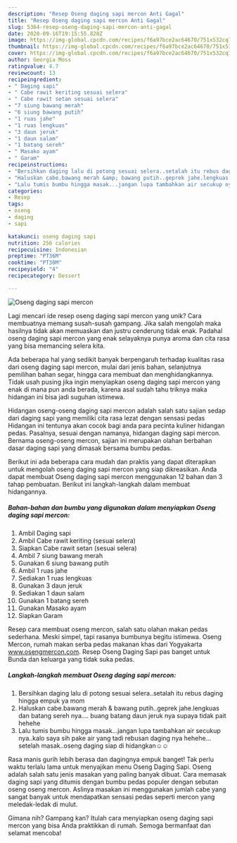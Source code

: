 ```yaml
---
description: "Resep Oseng daging sapi mercon Anti Gagal"
title: "Resep Oseng daging sapi mercon Anti Gagal"
slug: 5364-resep-oseng-daging-sapi-mercon-anti-gagal
date: 2020-09-16T19:15:55.828Z
image: https://img-global.cpcdn.com/recipes/f6a97bce2ac64670/751x532cq70/oseng-daging-sapi-mercon-foto-resep-utama.jpg
thumbnail: https://img-global.cpcdn.com/recipes/f6a97bce2ac64670/751x532cq70/oseng-daging-sapi-mercon-foto-resep-utama.jpg
cover: https://img-global.cpcdn.com/recipes/f6a97bce2ac64670/751x532cq70/oseng-daging-sapi-mercon-foto-resep-utama.jpg
author: Georgia Moss
ratingvalue: 4.7
reviewcount: 13
recipeingredient:
- " Daging sapi"
- " Cabe rawit keriting sesuai selera"
- " Cabe rawit setan sesuai selera"
- "7 siung bawang merah"
- "6 siung bawang putih"
- "1 ruas jahe"
- "1 ruas lengkuas"
- "3 daun jeruk"
- "1 daun salam"
- "1 batang sereh"
- " Masako ayam"
- " Garam"
recipeinstructions:
- "Bersihkan daging lalu di potong sesuai selera..setalah itu rebus daging hingga empuk ya mom"
- "Haluskan cabe.bawang merah &amp; bawang putih..geprek jahe.lengkuas dan batang sereh nya.... buang batang daun jeruk nya supaya tidak pait hehehe"
- "Lalu tumis bumbu hingga masak...jangan lupa tambahkan air secukup nya..kalo saya sih pake air yang tadi rebusan daging nya hehehe... setelah masak..oseng daging siap di hidangkan☺☺"
categories:
- Resep
tags:
- oseng
- daging
- sapi

katakunci: oseng daging sapi 
nutrition: 256 calories
recipecuisine: Indonesian
preptime: "PT36M"
cooktime: "PT30M"
recipeyield: "4"
recipecategory: Dessert

---
```



![Oseng daging sapi mercon](https://img-global.cpcdn.com/recipes/f6a97bce2ac64670/751x532cq70/oseng-daging-sapi-mercon-foto-resep-utama.jpg)

Lagi mencari ide resep oseng daging sapi mercon yang unik? Cara membuatnya memang susah-susah gampang. Jika salah mengolah maka hasilnya tidak akan memuaskan dan justru cenderung tidak enak. Padahal oseng daging sapi mercon yang enak selayaknya punya aroma dan cita rasa yang bisa memancing selera kita.

Ada beberapa hal yang sedikit banyak berpengaruh terhadap kualitas rasa dari oseng daging sapi mercon, mulai dari jenis bahan, selanjutnya pemilihan bahan segar, hingga cara membuat dan menghidangkannya. Tidak usah pusing jika ingin menyiapkan oseng daging sapi mercon yang enak di mana pun anda berada, karena asal sudah tahu triknya maka hidangan ini bisa jadi suguhan istimewa.

Hidangan oseng-oseng daging sapi mercon adalah salah satu sajian sedap dari daging sapi yang memiliki cita rasa lezat dengan sensasi pedas Hidangan ini tentunya akan cocok bagi anda para pecinta kuliner hidangan pedas. Pasalnya, sesuai dengan namanya, hidangan daging sapi mercon. Bernama oseng-oseng mercon, sajian ini merupakan olahan berbahan dasar daging sapi yang dimasak bersama bumbu pedas.


Berikut ini ada beberapa cara mudah dan praktis yang dapat diterapkan untuk mengolah oseng daging sapi mercon yang siap dikreasikan. Anda dapat membuat Oseng daging sapi mercon menggunakan 12 bahan dan 3 tahap pembuatan. Berikut ini langkah-langkah dalam membuat hidangannya.

<!--inarticleads1-->

##### Bahan-bahan dan bumbu yang digunakan dalam menyiapkan Oseng daging sapi mercon:

1. Ambil  Daging sapi
1. Ambil  Cabe rawit keriting (sesuai selera)
1. Siapkan  Cabe rawit setan (sesuai selera)
1. Ambil 7 siung bawang merah
1. Gunakan 6 siung bawang putih
1. Ambil 1 ruas jahe
1. Sediakan 1 ruas lengkuas
1. Gunakan 3 daun jeruk
1. Sediakan 1 daun salam
1. Gunakan 1 batang sereh
1. Gunakan  Masako ayam
1. Siapkan  Garam


Resep cara membuat oseng mercon, salah satu olahan makan pedas sederhana. Meski simpel, tapi rasanya bumbunya begitu istimewa. Oseng Mercon, rumah makan serba pedas makanan khas dari Yogyakarta www.osengmercon.com. Resep Oseng Daging Sapi pas banget untuk Bunda dan keluarga yang tidak suka pedas. 

<!--inarticleads2-->

##### Langkah-langkah membuat Oseng daging sapi mercon:

1. Bersihkan daging lalu di potong sesuai selera..setalah itu rebus daging hingga empuk ya mom
1. Haluskan cabe.bawang merah &amp; bawang putih..geprek jahe.lengkuas dan batang sereh nya.... buang batang daun jeruk nya supaya tidak pait hehehe
1. Lalu tumis bumbu hingga masak...jangan lupa tambahkan air secukup nya..kalo saya sih pake air yang tadi rebusan daging nya hehehe... setelah masak..oseng daging siap di hidangkan☺☺


Rasa manis gurih lebih berasa dan dagingnya empuk banget! Tak perlu waktu terlalu lama untuk menyajikan menu Oseng Daging Sapi. Oseng adalah salah satu jenis masakan yang paling banyak dibuat. Cara memasak daging sapi yang ditumis dengan bumbu pedas populer dengan sebutan oseng oseng mercon. Aslinya masakan ini menggunakan jumlah cabe yang sangat banyak untuk mendapatkan sensasi pedas seperti mercon yang meledak-ledak di mulut. 

Gimana nih? Gampang kan? Itulah cara menyiapkan oseng daging sapi mercon yang bisa Anda praktikkan di rumah. Semoga bermanfaat dan selamat mencoba!
